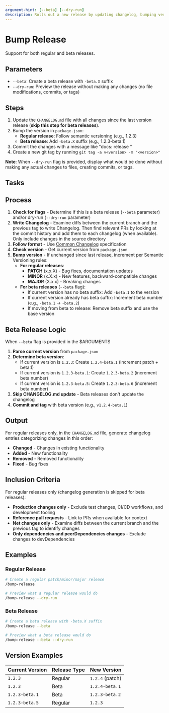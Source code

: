 ```yaml
---
argument-hint: [--beta] [--dry-run]
description: Rolls out a new release by updating changelog, bumping version, committing, and tagging
---
```


# Bump Release

Support for both regular and beta releases.

## Parameters

- `--beta`: Create a beta release with `-beta.X` suffix
- `--dry-run`: Preview the release without making any changes (no file modifications, commits, or tags)

## Steps

1. Update the `CHANGELOG.md` file with all changes since the last version release (**skip this step for beta releases**).
2. Bump the version in `package.json`:
   - **Regular release**: Follow semantic versioning (e.g., 1.2.3)
   - **Beta release**: Add `-beta.X` suffix (e.g., 1.2.3-beta.1)
3. Commit the changes with a message like "docs: release <version>"
4. Create a new git tag by running `git tag -a v<version> -m "<version>"`

**Note**: When `--dry-run` flag is provided, display what would be done without making any actual changes to files, creating commits, or tags.

## Tasks

## Process

1. **Check for flags** - Determine if this is a beta release (`--beta` parameter) and/or dry-run (`--dry-run` parameter)
2. **Write Changelog** - Examine diffs between the current branch and the previous tag to write Changelog. Then find
relevant PRs by looking at the commit history and add them to each changelog (when available). Only include changes in
the source directory
3. **Follow format** - Use [Common Changelog](https://common-changelog.org/) specification
4. **Check version** - Get current version from `package.json`
5. **Bump version** - If unchanged since last release, increment per Semantic Versioning rules:
   - **For regular releases**:
     - **PATCH** (x.x.X) - Bug fixes, documentation updates
     - **MINOR** (x.X.x) - New features, backward-compatible changes
     - **MAJOR** (X.x.x) - Breaking changes
   - **For beta releases** (`--beta` flag):
     - If current version has no beta suffix: Add `-beta.1` to the version
     - If current version already has beta suffix: Increment beta number (e.g., `-beta.1` → `-beta.2`)
     - If moving from beta to release: Remove beta suffix and use the base version

## Beta Release Logic

When `--beta` flag is provided in the $ARGUMENTS

1. **Parse current version** from `package.json`
2. **Determine beta version**:
   - If current version is `1.2.3`: Create `1.2.4-beta.1` (increment patch + beta.1)
   - If current version is `1.2.3-beta.1`: Create `1.2.3-beta.2` (increment beta number)
   - If current version is `1.2.3-beta.5`: Create `1.2.3-beta.6` (increment beta number)
3. **Skip CHANGELOG.md update** - Beta releases don't update the changelog
4. **Commit and tag** with beta version (e.g., `v1.2.4-beta.1`)

## Output

For regular releases only, in the `CHANGELOG.md` file, generate changelog entries categorizing changes in this order:

- **Changed** - Changes in existing functionality
- **Added** - New functionality
- **Removed** - Removed functionality
- **Fixed** - Bug fixes

## Inclusion Criteria

For regular releases only (changelog generation is skipped for beta releases):

- **Production changes only** - Exclude test changes, CI/CD workflows, and development tooling
- **Reference pull requests** - Link to PRs when available for context
- **Net changes only** - Examine diffs between the current branch and the previous tag to identify changes
- **Only dependencies and peerDependencies changes** - Exclude changes to devDependencies

## Examples

### Regular Release

```bash
# Create a regular patch/minor/major release
/bump-release

# Preview what a regular release would do
/bump-release --dry-run
```

### Beta Release

```bash
# Create a beta release with -beta.X suffix
/bump-release --beta

# Preview what a beta release would do
/bump-release --beta --dry-run
```

## Version Examples

| Current Version | Release Type | New Version     |
| --------------- | ------------ | --------------- |
| `1.2.3`         | Regular      | `1.2.4` (patch) |
| `1.2.3`         | Beta         | `1.2.4-beta.1`  |
| `1.2.3-beta.1`  | Beta         | `1.2.3-beta.2`  |
| `1.2.3-beta.5`  | Regular      | `1.2.3`         |
